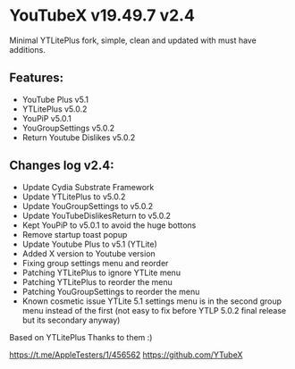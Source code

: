 
# YouTubeX v19.49.7 v2.4

Minimal YTLitePlus fork, simple, clean and updated with must have additions.

## Features:
 
- YouTube Plus v5.1
- YTLitePlus v5.0.2
- YouPiP v5.0.1
- YouGroupSettings v5.0.2
- Return Youtube Dislikes v5.0.2

## Changes log v2.4:

- Update Cydia Substrate Framework
- Update YTLitePlus to v5.0.2
- Update YouGroupSettings to v5.0.2
- Update YouTubeDislikesReturn to v5.0.2
- Kept YouPiP to v5.0.1 to avoid the huge bottons
- Remove startup toast popup
- Update Youtube Plus to v5.1 (YTLite)
- Added X version to Youtube version
- Fixing group settings menu and reorder
- Patching YTLitePlus to ignore YTLite menu
- Patching YTLitePlus to reorder the menu
- Patching YouGroupSettings to reorder the menu
- Known cosmetic issue YTLite 5.1 settings menu is in the second group menu instead of the first (not easy to fix before YTLP 5.0.2 final release but its secondary anyway)

Based on YTLitePlus
Thanks to them :)

https://t.me/AppleTesters/1/456562
https://github.com/YTubeX
